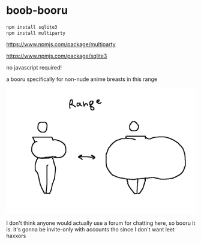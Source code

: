 # boob-booru

```
npm install sqlite3
npm install multiparty
```

https://www.npmjs.com/package/multiparty

https://www.npmjs.com/package/sqlite3

no javascript required!

a booru specifically for non-nude anime breasts in this range 

![](range.png)

I don't think anyone would actually use a forum for chatting here, so booru it is. it's gonna be invite-only with accounts tho since I don't want leet haxxors
